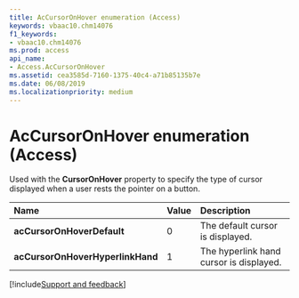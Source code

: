 ```yaml
---
title: AcCursorOnHover enumeration (Access)
keywords: vbaac10.chm14076
f1_keywords:
- vbaac10.chm14076
ms.prod: access
api_name:
- Access.AcCursorOnHover
ms.assetid: cea3585d-7160-1375-40c4-a71b85135b7e
ms.date: 06/08/2019
ms.localizationpriority: medium
---
```



# AcCursorOnHover enumeration (Access)

Used with the **CursorOnHover** property to specify the type of cursor displayed when a user rests the pointer on a button.

|Name|Value|Description|
|:-----|:-----|:-----|
|**acCursorOnHoverDefault**|0|The default cursor is displayed.|
|**acCursorOnHoverHyperlinkHand**|1|The hyperlink hand cursor is displayed.|

[!include[Support and feedback](~/includes/feedback-boilerplate.md)]